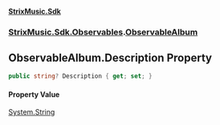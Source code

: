 #### [StrixMusic.Sdk](./index.md 'index')
### [StrixMusic.Sdk.Observables](./StrixMusic-Sdk-Observables.md 'StrixMusic.Sdk.Observables').[ObservableAlbum](./StrixMusic-Sdk-Observables-ObservableAlbum.md 'StrixMusic.Sdk.Observables.ObservableAlbum')
## ObservableAlbum.Description Property
```csharp
public string? Description { get; set; }
```
#### Property Value
[System.String](https://docs.microsoft.com/en-us/dotnet/api/System.String 'System.String')  
